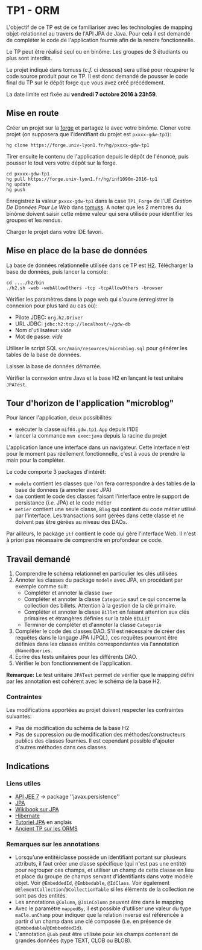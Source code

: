 # TP1 - ORM

L'objectif de ce TP est de ce familiariser avec les technologies de mapping objet-relationnel au travers de l'API JPA de Java. Pour cela il est demandé de compléter le code de l'application fournie afin de la rendre fonctionnelle.

Le TP peut être réalisé seul ou en binôme. Les groupes de 3 étudiants ou plus sont interdits.

Le projet indiqué dans tomuss (_c.f._ ci dessous) sera utlisé pour récupérer le code source produit pour ce TP.
Il est donc demandé de pousser le code final du TP sur le dépôt forge que vous avez créé précédement.

La date limite est fixée au **vendredi 7 octobre 2016 à 23h59**.

## Mise en route

Créer un projet sur la [forge](http://forge.univ-lyon1.fr) et partagez le avec votre binôme.
Cloner votre projet (on supposera que l'identifiant du projet est `pxxxx-gdw-tp1`):
    
    hg clone https://forge.univ-lyon1.fr/hg/pxxxx-gdw-tp1
    
Tirer ensuite le contenu de l'application depuis le dépôt de l'énoncé, puis pousser le tout vers votre dépôt sur la forge.

    cd pxxxx-gdw-tp1
    hg pull https://forge.univ-lyon1.fr/hg/inf1090m-2016-tp1
    hg update
    hg push
    
Enregistrez la valeur `pxxxx-gdw-tp1` dans la case `TP1_Forge` de l'UE _Gestion De Données Pour Le Web_ dans [tomuss](http://tomuss.univ-lyon1.fr). A noter que les 2 membres du binôme doivent saisir cette même valeur qui sera utilisée pour identifier les groupes et les rendus.

Charger le projet dans votre IDE favori.

## Mise en place de la base de données

La base de données relationnelle utilisée dans ce TP est [H2](http://h2database.com/). 
Télécharger la base de données, puis lancer la console:

    cd ..../h2/bin
    ./h2.sh -web -webAllowOthers -tcp -tcpAllowOthers -browser
    
Vérifier les paramètres dans la page web qui s'ouvre (enregistrer la connexion pour plus tard au cas où):

  -  Pilote JDBC: `org.h2.Driver`
  -  URL JDBC: `jdbc:h2:tcp://localhost/~/gdw-db`
  -  Nom d'utilisateur: _vide_
  -  Mot de passe: _vide_

Utiliser le script SQL `src/main/resources/microblog.sql` pour générer les tables de la base de données.

Laisser la base de données démarrée.

Vérifier la connexion entre Java et la base H2 en lançant le test unitaire `JPATest`.

## Tour d'horizon de l'application "microblog"

Pour lancer l'application, deux possibilités:

  - exécuter la classe `mif04.gdw.tp1.App` depuis l'IDE
  - lancer la commance `mvn exec:java` depuis la racine du projet
  
L'application lance une interface dans un navigateur. Cette interface n'est pour le moment pas réellement fonctionnelle, c'est à vous de prendre la main pour la compléter.

Le code comporte 3 packages d'intérêt:

  - `modele` contient les classes que l'on fera correspondre à des tables de la base de données (à annoter avec JPA)
  - `dao` contient le code des classes faisant l'interface entre le support de persistance (_i.e._ JPA) et le code métier
  - `metier` contient une seule classe, `Blog` qui contient du code métier utilisé par l'interface. Les transactions sont gérées dans cette classe et ne doivent pas être gérées au niveau des DAOs.
  
Par ailleurs, le package `itf` contient le code qui gère l'interface Web. Il n'est à priori pas nécessaire de comprendre en profondeur ce code.

## Travail demandé

  1. Comprendre le schéma relationnel en particulier les clés utilisées
  2. Annoter les classes du package `modele` avec JPA, en procédant par exemple comme suit:
     - Compléter et annoter la classe `User`
     - Compléter et annoter la classe `Categorie` sauf ce qui concerne la collection des billets. Attention à la gestion de la clé primaire.
     - Compléter et annoter la classe `Billet` en faisant attention aux clés primaires et étrangères définies sur la table `BILLET`
     - Terminer de compléter et d'annoter la classe `Categorie`
  3. Compléter le code des classes DAO. S'il est nécessaire de créer des requêtes dans le langage JPA (JPQL), ces requêtes pourront être définies dans les classes entités correspondantes via l'annotation `@NamedQueries`.
  4. Ecrire des tests unitaires pour les différents DAO.
  5. Vérifier le bon fonctionnement de l'application.

**Remarque:** Le test unitaire `JPATest` permet de vérifier que le mapping défini par les annotation est cohérent avec le schéma de la base H2.

### Contraintes
Les modifications apportées au projet doivent respecter les contraintes suivantes:
  - Pas de modification du schéma de la base H2
  - Pas de suppression ou de modification des méthodes/constructeurs publics des classes fournies. Il est cependant possible d'ajouter d'autres méthodes dans ces classes.
  
## Indications

### Liens utiles

  * [API JEE 7](https://docs.oracle.com/javaee/7/api/) -> package ''javax.persistence''
  * [JPA](http://en.wikipedia.org/wiki/Java_Persistence_API)
  * [Wikibook sur JPA](https://en.wikibooks.org/wiki/Java_Persistence)
  * [Hibernate](https://www.hibernate.org/)
  * [Tutoriel JPA](http://docs.oracle.com/javaee/7/tutorial/partpersist.htm#BNBPY) en anglais
  * [Ancient TP sur les ORMS](http://liris.cnrs.fr/ecoquery/dokuwiki/doku.php?id=enseignement:tp:bd:tp-orm)
  
### Remarques sur les annotations

  * Lorsqu’une entité/classe possède un identifiant portant sur plusieurs attributs, il faut créer une classe spécifique (qui n'est pas une entité) pour regrouper ces champs, et utiliser un champ de cette classe en lieu et place du groupe de champs servant d'identifiants dans votre modèle objet. Voir `@EmbeddedId`, `@Embbedable`, `@IdClass`. Voir également `@ElementCollection`/`@CollectionTable` si les éléments de la collection ne sont pas des entités.
  * Les annotations `@Column`, `@JoinColumn` peuvent être dans le mapping
  * Avec le paramètre `mappedBy`, il est possible d'utiliser une valeur du type `maCle.unChamp` pour indiquer que la relation inverse est référencée à partir d'un champ dans une clé composée (i.e. en présence de `@Embbedable`/`@EmbbeddedId`).
  * L'annotation `@Lob` peut être utilisée pour les champs contenant de grandes données (type TEXT, CLOB ou BLOB).
  
 

